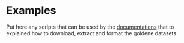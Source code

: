 # Examples


Put here any scripts that can be used by the [documentations](../docs) that to explained how to download, extract and format the goldene datasets.
